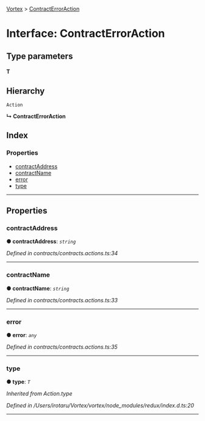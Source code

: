 [Vortex](../README.md) > [ContractErrorAction](../interfaces/contracterroraction.md)

# Interface: ContractErrorAction

## Type parameters
#### T 
## Hierarchy

 `Action`

**↳ ContractErrorAction**

## Index

### Properties

* [contractAddress](contracterroraction.md#contractaddress)
* [contractName](contracterroraction.md#contractname)
* [error](contracterroraction.md#error)
* [type](contracterroraction.md#type)

---

## Properties

<a id="contractaddress"></a>

###  contractAddress

**● contractAddress**: *`string`*

*Defined in contracts/contracts.actions.ts:34*

___
<a id="contractname"></a>

###  contractName

**● contractName**: *`string`*

*Defined in contracts/contracts.actions.ts:33*

___
<a id="error"></a>

###  error

**● error**: *`any`*

*Defined in contracts/contracts.actions.ts:35*

___
<a id="type"></a>

###  type

**● type**: *`T`*

*Inherited from Action.type*

*Defined in /Users/irotaru/Vortex/vortex/node_modules/redux/index.d.ts:20*

___

